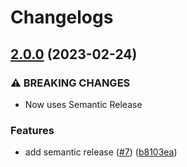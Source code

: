# Changelogs

## [2.0.0](https://github.com/croesusfin/action-publish-rpm-devarch/compare/v1.1.0...v2.0.0) (2023-02-24)


### ⚠ BREAKING CHANGES

* Now uses Semantic Release

### Features

* add semantic release ([#7](https://croesus-support.atlassian.net/browse/7)) ([b8103ea](https://github.com/croesusfin/action-publish-rpm-devarch/commit/b8103ea357780028c4dcdbb4fba0159858f676dc))
